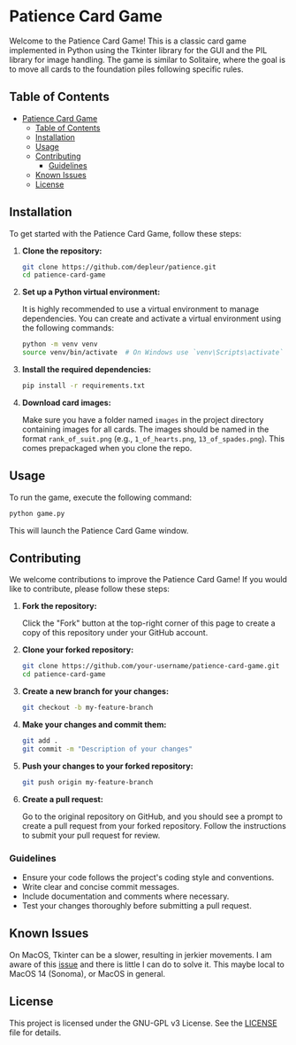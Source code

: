 # Patience Card Game

Welcome to the Patience Card Game! This is a classic card game implemented in Python using the Tkinter library for the GUI and the PIL library for image handling. The game is similar to Solitaire, where the goal is to move all cards to the foundation piles following specific rules.

## Table of Contents

- [Patience Card Game](#patience-card-game)
  - [Table of Contents](#table-of-contents)
  - [Installation](#installation)
  - [Usage](#usage)
  - [Contributing](#contributing)
    - [Guidelines](#guidelines)
  - [Known Issues](#known-issues)
  - [License](#license)

## Installation

To get started with the Patience Card Game, follow these steps:

1. **Clone the repository:**

   ```sh
   git clone https://github.com/depleur/patience.git
   cd patience-card-game
   ```

2. **Set up a Python virtual environment:**

   It is highly recommended to use a virtual environment to manage dependencies. You can create and activate a virtual environment using the following commands:

   ```sh
   python -m venv venv
   source venv/bin/activate  # On Windows use `venv\Scripts\activate`
   ```

3. **Install the required dependencies:**

   ```sh
   pip install -r requirements.txt
   ```

4. **Download card images:**

   Make sure you have a folder named `images` in the project directory containing images for all cards. The images should be named in the format `rank_of_suit.png` (e.g., `1_of_hearts.png`, `13_of_spades.png`). This comes prepackaged when you clone the repo.

## Usage

To run the game, execute the following command:

```sh
python game.py
```

This will launch the Patience Card Game window.

## Contributing

We welcome contributions to improve the Patience Card Game! If you would like to contribute, please follow these steps:

1. **Fork the repository:**

   Click the "Fork" button at the top-right corner of this page to create a copy of this repository under your GitHub account.

2. **Clone your forked repository:**

   ```sh
   git clone https://github.com/your-username/patience-card-game.git
   cd patience-card-game
   ```

3. **Create a new branch for your changes:**

   ```sh
   git checkout -b my-feature-branch
   ```

4. **Make your changes and commit them:**

   ```sh
   git add .
   git commit -m "Description of your changes"
   ```

5. **Push your changes to your forked repository:**

   ```sh
   git push origin my-feature-branch
   ```

6. **Create a pull request:**

   Go to the original repository on GitHub, and you should see a prompt to create a pull request from your forked repository. Follow the instructions to submit your pull request for review.

### Guidelines

- Ensure your code follows the project's coding style and conventions.
- Write clear and concise commit messages.
- Include documentation and comments where necessary.
- Test your changes thoroughly before submitting a pull request.

## Known Issues

On MacOS, Tkinter can be a slower, resulting in jerkier movements.
I am aware of this [issue](https://github.com/python/cpython/issues/87677) and there is little I can do to solve it.
This maybe local to MacOS 14 (Sonoma), or MacOS in general.

## License

This project is licensed under the GNU-GPL v3 License. See the [LICENSE](LICENSE) file for details.
